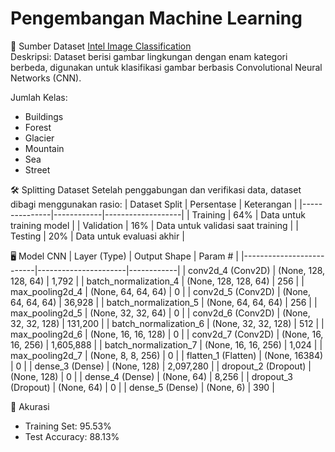 # Pengembangan Machine Learning

📂 Sumber Dataset [Intel Image Classification](puneet6060/intel-image-classification)  
Deskripsi: Dataset berisi gambar lingkungan dengan enam kategori berbeda, digunakan untuk klasifikasi gambar berbasis Convolutional Neural Networks (CNN).

Jumlah Kelas:
- Buildings
- Forest
- Glacier
- Mountain
- Sea
- Street

🛠️ Splitting Dataset
Setelah penggabungan dan verifikasi data, dataset dibagi menggunakan rasio:
| Dataset Split | Persentase | Keterangan        |
|---------------|------------|-------------------|
| Training      | 64%        | Data untuk training model |
| Validation    | 16%        | Data untuk validasi saat training |
| Testing       | 20%        | Data untuk evaluasi akhir |

🖥️ Model CNN
| Layer (Type)             | Output Shape         | Param #    |
|--------------------------|----------------------|------------|
| conv2d_4 (Conv2D)        | (None, 128, 128, 64) | 1,792      |
| batch_normalization_4    | (None, 128, 128, 64) | 256        |
| max_pooling2d_4          | (None, 64, 64, 64)   | 0          |
| conv2d_5 (Conv2D)        | (None, 64, 64, 64)   | 36,928     |
| batch_normalization_5    | (None, 64, 64, 64)   | 256        |
| max_pooling2d_5          | (None, 32, 32, 64)   | 0          |
| conv2d_6 (Conv2D)        | (None, 32, 32, 128)  | 131,200    |
| batch_normalization_6    | (None, 32, 32, 128)  | 512        |
| max_pooling2d_6          | (None, 16, 16, 128)  | 0          |
| conv2d_7 (Conv2D)        | (None, 16, 16, 256)  | 1,605,888  |
| batch_normalization_7    | (None, 16, 16, 256)  | 1,024      |
| max_pooling2d_7          | (None, 8, 8, 256)    | 0          |
| flatten_1 (Flatten)      | (None, 16384)        | 0          |
| dense_3 (Dense)          | (None, 128)          | 2,097,280  |
| dropout_2 (Dropout)      | (None, 128)          | 0          |
| dense_4 (Dense)          | (None, 64)           | 8,256      |
| dropout_3 (Dropout)      | (None, 64)           | 0          |
| dense_5 (Dense)          | (None, 6)            | 390        |

🎯 Akurasi
- Training Set: 95.53%
- Test Accuracy: 88.13%
